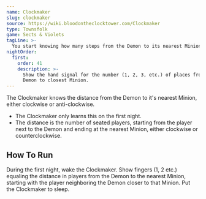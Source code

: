 ```yaml
---
name: Clockmaker
slug: clockmaker
source: https://wiki.bloodontheclocktower.com/Clockmaker
type: Townsfolk
game: Sects & Violets
tagLine: >-
  You start knowing how many steps from the Demon to its nearest Minion.
nightOrder:
  first:
    order: 41
    description: >-
      Show the hand signal for the number (1, 2, 3, etc.) of places from
      Demon to closest Minion.
---
```


The Clockmaker knows the distance from the Demon to it's nearest Minion,
either clockwise or anti-clockwise.

- The Clockmaker only learns this on the first night.
- The distance is the number of seated players, starting from the player
  next to the Demon and ending at the nearest Minion, either clockwise
  or counterclockwise.

## How To Run

During the first night, wake the Clockmaker. Show fingers (1, 2 etc.)
equaling the distance in players from the Demon to the nearest Minion,
starting with the player neighboring the Demon closer to that Minion.
Put the Clockmaker to sleep.
